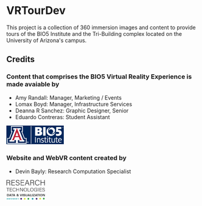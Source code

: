 # VRTourDev

This project is a collection of 360 immersion images and content to provide tours of the BIO5 Institute and the Tri-Building complex located on the University of Arizona's campus.

## Credits

### Content that comprises the BIO5 Virtual Reality Experience is made avaiable by 
 
* Amy Randall: Manager, Marketing / Events
* Lomax Boyd: Manager, Infrastructure Services
* Deanna R Sanchez: Graphic Designer, Senior
* Eduardo Contreras: Student Assistant

<img src="resources/credit_logo.png" width="30%">


### Website and WebVR content created by 

* Devin Bayly: Research Computation Specialist 


<img src="resources/rt_dv_logo.png" width="20%" >
